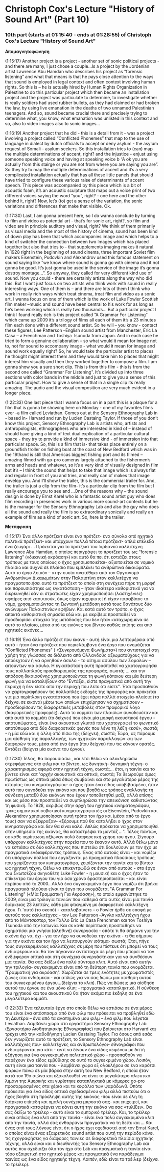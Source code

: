 # Christoph Cox's Lecture "History of Sound Art" (Part 10)

### 10th part (starts at 01:15:40 - ends at 01:28:55) of Christoph Cox's Lecture "History of Sound Art"

<b> Απομαγνητοφώνηση</b>

(1:15:17) Another project is a project - another set of sonic political projects - and there are many, I just chose a couple…Is a project by the Jordenian artist Lawrence Abu Hamdan who describes his project as “forensic listening” and what that means is that he pays close attention to the ways that sound is employed in legal context and often context involving human rights. So this is – he is actually hired by Human Rights Organization in Palestine to do this particular project which then became an installation project and the project was particulate to determine, to investigate whether is really soldiers had used rubber bullets, as they had claimed or had broken the law, by using live emanation in the deaths of two unnamed Palestinian teenagers. And so, sound became crucial there and precisely trying to determine what, you know, what emanation was unlisted in this context and so, also to video images also to sonic images…

(1:16:19)  Another project that he did  - this is a detail from it - was a project involving a project called “Conflicted Phonemes” that map to the use of language in dialect by dutch officials to accept or deny asylum -  the asylum request of  Somali – asylum seekers. So this installation tries to (can) map the multiple determinations of accent, right? and the injustice - enjust  using someone speaking voice and having at speaking voice b “A ok you are actually from this stairge or you are not from where you are saying you are”. So they try to map the multiple determinations of accent and it’s a very complicated installation actually that has all these little panels that should have tried to configure these various raise of determinants of accent speech. This piece was accompanied by this piece which is a bit of acoustic foam, it’s an acoustic sculpture that maps out a voice print of two different voices saying the word “you”, right? - one here and the other behind it, right? Now, let’s (to) get a sense of the variation, the sonic variations and differences that make that visible. Ok.

 (1:17:30)   Last, I am gonna present here, so I do wanna conclude by turning to film and video as potential  art -  that’s for sonic art, right?, so film and video are in principle auditory and visual, right? We think of them primarily as visual media and the most of the history of cinema, sound has been kind of down play has been that  which accompanies image and which helps to a kind of switcher the connection between two Images which has placed 
together but also that tries to - that supplements imaging makes it natural. In 1928 right in the beginning of sound cinema, three important Soviet film makers Eisenstein, Pudovkin and Alexandrov used this famous statement on sound saying  like “we know where  sound is gonna go with cinema and it not gonna be good. It’s just gonna be used in the service of the image it’s gonna destroy montage…”. So anyway, they called for very different kind use of sound. Now you could - there are certainly artists along the way who did this. But I want just focus on two artists who think work with sound in really interesting ways. One of them is – and there are lots of them Ι think who work in really rich ways which treat cinema, treat film and video as a sonic art. I wanna focus on one of them which is the work of Luke Fowler  Scottish film maker –music and sound have been central to his work for as long as he’s been working which is really two thousands…
But a particular project I think I found really rich is this project called “A Grammar For Listening” which came up 2009 it’s a trilogy of films all each of them it’s a 23 minutes film each done with a different sound artist. So he will – you know - contact these figures, Lee Patterson –English sound artist from Manchester, Eric La Casa – a Frenchman and Toshiya Tsunoda from Japan. And in each case he tried to form a genuine collaboration – so what would it mean for image not to, not for sound to accompany image - what would it mean for image and sound work equally right? So, he would take the particular artist to places he thought might interest them and they would take him to places that might interest him visually and then they worked together to compose a film. I am gonna show you  a sure short clip. This is from this film - this is from the second one called “Grammar For Listening”. It’s divided up into three sections with color bands in the middle and just to give you a sense of this particular project. How to give a sense of that in a single clip its really amazing. The audio and the visual composition are very much evident in a longer piece.

(1:22:33) One last piece that I wanna focus on in a part this is a plaque for a film that is gonna be showing here on Monday - one of my favorites films ever -a film called Leviathan. Comes out at the Sensory Ethnography Lab in - based in- Harvard and run by Lucien Castaing Taylor. If those of you don’t know this project, Sensory Ethnography Lab is artists who, artists and anthropologists, ethnographers who are interested in kind of – instead of should have giving a kind of text dual explication of a particular cultural space - they try to provide a kind of immersive kind  - of immersion into that particular space. So, this is a film that is- that takes place entirely on a groundfish troller on fishing boat at the coast of New Bedford  which was in the 19thand is still that Americas biggest fishing port and its filmed – amazing filmed with go-pro cameras largely attached to the fishermen’s arms and heads and whatever, so  it’s a very kind of visually designed in film but it’s – I think the sound that helps to take that image which is always flat and regular in front of you and tries, and really can of makes that image envelop you. And I’ll show the trailer, this is the commercial trailer for. And, the trailer is just a clip from the film- it’s a particular clip from the film but I really encourage you to see and  …One of the reasons why – the sound design is done by Ernst Karel who is a fantastic sound artist guy who does film recording in presences work in various more sound-art contexts but he is the manager for the Sensory Ethnography Lab and also the guy who does all the sound and really the film is so extraordinary sonically and really an example of film as a kind of sonic art. So, here is the trailer.


<b> Μετάφραση</b>

(1:15:17) Ένα άλλο πρότζεκτ είναι ένα πρότζετ- ένα σύνολο από  ηχητικά πολιτικά πρότζεκτ- και υπάρχουν πολλά τέτοια πρότζεκτ- απλά επέλεξα ένα ζευγάρι ... Πρόκειται για το πρότζεκτ του Ιορδανού καλλιτέχνη Lawrence Abu Hamdan, ο οποίος περιγράφει το προτζεκτ του ως “forensic listening”  («δικανική ακρόαση») και αυτό θα πει ότι εστιάζει στους τρόπους με τους οποίους ο ήχος χρησιμοποιείται- αξιοποιείται  σε νομικό πλαίσιο και συχνά σε πλαίσιο που εμπλέκει τα ανθρώπινα δικαιώματα. Αυτό το έργο λοιπόν – στην ουσία ανατέθηκε από τον Οργανισμό Ανθρωπίνων Δικαιωμάτων στην Παλαιστίνη στον καλλιτέχνη να πραγματοποιήσει αυτό το πρότζεκτ  το οποίο στη συνέχεια πήρε τη μορφή και παρουσιάστηκε ως εγκατάσταση – ήταν ιδιαίτερα καθοριστικό για  να διερευνηθεί εάν οι στρατιώτες είχαν χρησιμοποιήσει (λαστιχένιες) σφαίρες από καουτσούκ, όπως είχαν ισχυριστεί ή είχαν παραβίασε το νόμο, χρησιμοποιώντας τη ζωντανή μετάδοση κατά τους θανάτους δύο ανώνυμων Παλαιστινίων εφήβων. Και κατά αυτό τον τρόπο, ο ήχος αποκτά καθοριστική σημασία εδώ και με ακρίβεια προσπαθεί να προσδιορίσει στοιχεία της μετάδοσης που δεν ήταν καταχωρημένα σε αυτό το πλαίσιο, μέσα από τις εικόνες του βίντεο καθώς επίσης και από ηχητικές εικόνες…

 (1:16:19) Ένα άλλο πρότζεκτ που έκανε - αυτή είναι μια λεπτομέρεια από αυτό - ήταν ένα πρότζεκτ που περιελάμβανε ένα έργο που ονομάζεται "Conflicted Phonemes" ( «Συγκρουόμενα Φωνήματα») που αντιστοιχεί στη χρήση της γλώσσας σε διάλεκτο από Ολλανδούς  αξιωματούχους για να αποδεχτούν ή να αρνηθούν άσυλο - το αίτημα ασύλου των Σομαλών – αιτούντων για άσυλο. Η εγκατάσταση αυτή προσπαθεί να χαρτογραφήσει τους πολλαπλούς προσδιορισμούς της προφοράς, σωστά; … και την απόδοση δικαιοσύνης χρησιμοποιώντας τη φωνή κάποιου και μία δεύτερη φωνή για να καταλήξουν στο "Εντάξει, είστε πραγματικά από αυτή την περιοχή  ή  δεν είστε από την περιοχή που λέτε ότι είστε". Έτσι προσπαθούν να χαρτογραφήσουν τις πολλαπλές εκδοχές της προφοράς και πρόκειται για μια περίπλοκη εγκατάσταση που έχει πάρα πολλά στοιχεία-πλαίσια (τα δείχνει σε εικόνα) μέσω των οποίων επιχείρησαν να σχηματίσουν – προσδιορίσουν τις διαφορετικές μεταβολές στον προφορικό λόγο (διαφορετικές προφορές). Αυτό το κομμάτι των πλαισίων συνοδευόταν και από αυτό το κομμάτι (το δείχνει) που είναι μία μορφή ακουστικού έργου - αποτυπώματος, είναι ένα ακουστικό γλυπτό που χαρτογραφεί το φωνητικό αποτύπωμα από δύο διαφορετικές φωνές που λένε τη λέξη «εσύ», σωστά; - η μία εδώ και η άλλη από πίσω της (δείχνει), σωστά; Τώρα, ας πάρουμε μια αίσθηση της παραλλαγής, των ηχητικών παραλλαγών και των διαφορών τους, μέσα από ένα έργο (που δείχνει) που τις κάνουν ορατές. Εντάξει (δείχνει μία εικόνα του έργου).
 
(1:17:30) Τέλος, θα παρουσιάσω , και έτσι θέλω να ολοκληρώσω στρεφόμενος στο φιλμ και το βίντεο, ως δυνητική- δυναμική τέχνη- ο χαρακτηρισμός αφορά στην ηχητική τέχνη, σωστά;… έτσι, η ταινία και το βίντεο είναι κατ 'αρχήν ακουστικά και οπτικά, σωστά; Τα θεωρούμε όμως πρωτίστως ως οπτικά μέσα όπως συμβαίνει και  στο μεγαλύτερο μέρος της ιστορίας του κινηματογράφου- ο ήχος ήταν ένα είδος υποβιβασμένο, ήταν αυτό που συνοδεύει την εικόνα και που βοηθά ως τρόπος  εναλλαγής τη σύνδεση μεταξύ δύο εικόνων που έχουν τοποθετηθεί μαζί, αλλά επίσης και ως μέσο που προσπαθεί να συμπληρώσει την απεικόνιση καθιστώντας τη φυσική. Το 1928, ακριβώς στην αρχή του ηχητικού κινηματογράφου, τρεις σημαντικοί σοβιετικοί κινηματογραφιστές οι Eisenstein, Pudovkin και Alexandrov χρησιμοποίησαν αυτή τρόπο τον ήχο και (μέσα από το έργο τους) σαν να εξέφραζαν-  «ξέρουμε πού θα καταλήξει ο ήχος στον κινηματογράφο και δεν θα είναι καλό. Απλώς πρόκειται να χρησιμοποιηθεί στην υπηρεσία της εικόνας, θα καταστρέψει το μοντάζ .. ". Τέλος πάντων, σε κάθε περίπτωση αξίωναν πολύ διαφορετική χρήση του ήχου. Σίγουρα υπάρχουν καλλιτέχνες στην πορεία που το έκαναν αυτό. Αλλά θέλω μόνο να εστιάσω σε δύο καλλιτέχνες που πιστεύω ότι δουλεύουν με  τον  ήχο με πραγματικά ενδιαφέροντες τρόπους.
Ένας από αυτούς είναι - και νομίζω  ότι υπάρχουν πολλοί  που εργάζονται με πραγματικά πλούσιους  τρόπους που χειρίζονται τον κινηματογράφο, χειρίζονται την ταινία και το βίντεο ως ηχητική τέχνη. Θέλω να επικεντρωθώ σε έναν από αυτούς - στο έργο του Σκωτσέζου σκηνοθέτη Luke Fowler - η μουσική και ο ήχος ήταν το επίκεντρο του έργου του για όσο χρόνο δραστηριοποιείται – και είναι περίπου από το 2000…Αλλά ένα συγκεκριμένο έργο που νομίζω ότι βρήκα πραγματικά πλούσιο είναι το έργο που ονομάζεται "A Grammar For Listening" («Μία Γραμματική Για Ακρόαση»), το οποίο εμφανίστηκε το 2009, είναι μια τριλογία ταινιών που καθεμιά από αυτές είναι μία ταινία διάρκειας 23 λεπτών, κάθε μία φτιαγμένη με διαφορετικό καλλιτέχνη ήχου. Γι 'αυτό (το σκοπό) - καταλαβαίνετε – ο Fowler ήρθε σε επαφή με αυτούς τους καλλιτέχνες - τον Lee Patterson –Άγγλο καλλιτέχνη ήχου από το Μάντσεστερ, τον Γάλλο Eric La Casa Frenchman και τον Toshiya Tsunoda από την Ιαπωνία. Και σε κάθε περίπτωση προσπάθησε να σχηματίσει μια γνήσια (αληθινή) συνεργασία - οπότε τι θα σήμαινε για την εικόνα όχι να, όχι - για τον ήχο να συνοδεύει την εικόνα - τι θα σήμαινε για την εικόνα και τον ήχο να λειτουργούν ισότιμα-  σωστά; Έτσι, πήγε τους συγκεκριμένους καλλιτέχνες σε μέρη που πίστευε ότι μπορεί να τους ενδιαφέρουν και θα τον πήγαιναν αντίστοιχα σε μέρη που μπορεί να τον ενδιέφεραν οπτικά και στη συνέχεια συνεργάστηκαν για να συνθέσουν μια ταινία. Θα σας δείξω ένα πολύ σύντομο κλιπ. Αυτό είναι από αυτήν την τριλογία- συγκεκριμένα είναι από τη δεύτερη ταινία που ονομάζεται "Γραμματική για ακρόαση". Χωρίζεται σε τρεις ενότητες με χρωματιστές ζώνες στα ενδιάμεσα - και απλώς για να σας δώσω μια αίσθηση αυτού του συγκεκριμένου έργου…(δείχνει το κλιπ). Πώς να δώσεις μια αίσθηση αυτού του έργου σε ένα μόνο κλιπ; - πραγματικά καταπληκτικό. Η σύνθεση του ηχητικού και του ακουστικού θα ήταν ακόμα πιο έκδηλη σε ένα μεγαλύτερο κομμάτι.

(1:22:33) Ένα τελευταίο έργο στο οποίο θέλω να εστιάσω σε ένα μέρος του είναι ένα απόσπασμα από ένα φιλμ που πρόκειται να προβληθεί εδώ τη Δευτέρα – ένα από τα αγαπημένα μου φιλμ – ένα φιλμ που λέγεται Leviathan. Λαμβάνει χώρα στο εργαστήριο Sensory Ethnography Lab (Εργαστήριο Αισθητηριακής Εθνογραφίας) που βρίσκεται στο Harvard και τρέχει υπό την καθοδήγηση Lucien Castaing Taylor. Για όσους από εσάς δεν γνωρίζετε αυτό το πρότζεκτ, το Sensory Ethnography Lab είναι καλλιτέχνες που-  καλλιτέχνες και ανθρωπολόγοι- εθνογράφοι που ενδιαφέρονται για κάτι - αντί να δίνουν ένα είδος κειμένου με διττή εξήγηση για ένα συγκεκριμένο πολιτιστικό χώρο - προσπαθούν να παρέχουν ένα είδος εμβύθισης σε αυτό το συγκεκριμένο χώρο. Λοιπόν, αυτή είναι μια ταινία που - λαμβάνει χώρα εξ ολοκλήρου σε ένα καρότσι ψαριών πάνω σε μία βάρκα στην ακτή του New Bedford, η οποία ήταν κατά τον 19ο αιώνα και εξακολουθεί να είναι το μεγαλύτερο αλιευτικό λιμάνι της Αμερικής και γυρίστηκε καταπληκτικά με κάμερες go-pro προσαρμοσμένες στα χέρια και τα κεφάλια των ψαράδων0. Oπότε πρόκειται για ένα είδος οπτικά σχεδιασμένου φιλμ αλλά πιστεύω ότι ο ήχος βοηθά στη πρόσληψη αυτής της εικόνας -που είναι σε όλη τη διάρκεια επίπεδη και ομαλή συνέχεια μπροστά σας- και επιχειρεί, και πραγματικά καταφέρνει να κάνει αυτή την εικόνα να σας «τυλίξει». Θα σας δείξω το τρέιλερ - αυτό είναι το εμπορικό τρέιλερ. Και, το τρέιλερ είναι απλώς ένα κλιπ από την ταινία - είναι ένα πολύ συγκεκριμένο κλιπ από την ταινία, αλλά σας ενθαρρύνω πραγματικά να τη δείτε και ... Και ένας από τους λόγους είναι ότι ο ήχος έχει σχεδιαστεί από τον Ernst Karel, ο οποίος είναι ένας εξαιρετικός sound artist που αυτή την περίοδο κάνει τις ηχογραφήσεις γα διάφορες ταινίες σε διαφορετικά πλαίσια ηχητικής τέχνης, αλλά είναι και ο διευθυντής του Sensory Ethnography Lab και αυτός που σχεδιάζει όλο τον ήχο στο Lab και πραγματικά η ταινία είναι τόσο εξαιρετική στο ηχητικό μέρος και πραγματικά ένα παράδειγμα ταινίας ως ένα είδος ηχητικής τέχνη. Λοιπόν, εδώ είναι το τρέιλερ (δείχνει το τρέιλερ).
